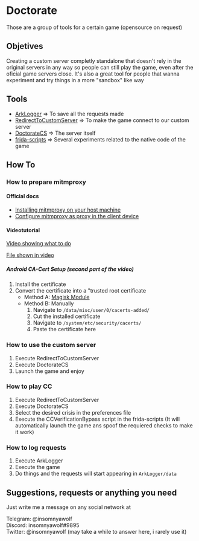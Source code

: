 # Doctorate

Those are a group of tools for a certain game (opensource on request)

## Objetives

Creating a custom server completly standalone that doesn't rely in the original servers in any way so people can still play the game,
even after the oficial game servers close.
It's also a great tool for people that wanna experiment and try things in a more "sandbox" like way

## Tools 

* [ArkLogger](https://github.com/DoctorateCS/ArkLogger) => To save all the requests made
* [RedirectToCustomServer](https://github.com/DoctorateCS/RedirectToCustomServer) => To make the game connect to our custom server
* [DoctorateCS](https://github.com/DoctorateCS/DoctorateCS) => The server itself
* [frida-scripts](https://github.com/DoctorateCS/frida-scripts) => Several experiments related to the native code of the game

## How To

### How to prepare mitmproxy

#### Official docs

* [Installing mitmproxy on your host machine](https://docs.mitmproxy.org/stable/overview-installation/)
* [Configure mitmproxy as proxy in the client device](https://docs.mitmproxy.org/stable/overview-getting-started/#configure-your-browser-or-device)

#### Videotutorial

[Video showing what to do](https://youtu.be/RKmetaN6No4)

[File shown in video](https://github.com/DoctorateCS/.github/blob/main/Mitmproxy%20tutorial%20%26%20setup%20on%20LDPlayer9.md)

##### Android CA-Cert Setup (second part of the video)

  1. Install the certificate
  2. Convert the certificate into a "trusted root certificate
     * Method A: [Magisk Module](https://github.com/NVISOsecurity/MagiskTrustUserCerts/blob/master/post-fs-data.sh)
     * Method B: Manually
        1. Navigate to ``/data/misc/user/0/cacerts-added/``
        2. Cut the installed certificate
        3. Navigate to ``/system/etc/security/cacerts/``
        4. Paste the certificate here

### How to use the custom server

1. Execute RedirectToCustomServer
2. Execute DoctorateCS
3. Launch the game and enjoy

### How to play CC

1. Execute RedirectToCustomServer
2. Execute DoctorateCS
3. Select the desired crisis in the preferences file
4. Execute the CCVerificationBypass script in the frida-scripts (It will automatically launch the game ans spoof the requiered checks to make it work)

### How to log requests

1. Execute ArkLogger
2. Execute the game
3. Do things and the requests will start appearing in ``ArkLogger/data``

## Suggestions, requests or anything you need

Just write me a message on any social network at

Telegram: @insomnyawolf  
Discord: insomnyawolf#9895  
Twitter: @insomnyawolf (may take a while to answer here, i rarely use it)  
